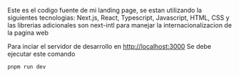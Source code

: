 Este es el codigo fuente de mi landing page, se estan utilizando la siguientes tecnologias:
Next.js, React, Typescript, Javascript, HTML, CSS y  las librerias adicionales son next-intl para manejar la internacionalizacion de la pagina web


Para inciar el servidor de desarrollo en [http://localhost:3000](http://localhost:3000)
Se debe ejecutar este comando

```bash
pnpm run dev


